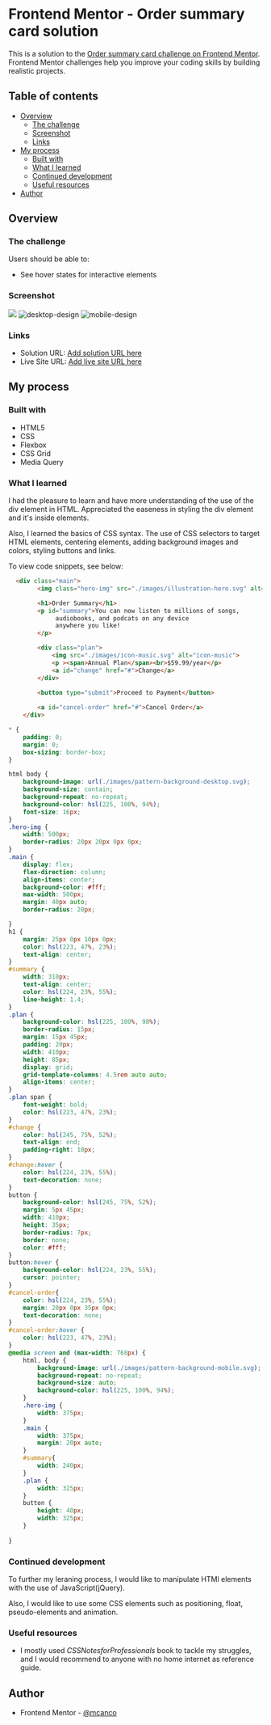 # Frontend Mentor - Order summary card solution

This is a solution to the [Order summary card challenge on Frontend Mentor](https://www.frontendmentor.io/challenges/order-summary-component-QlPmajDUj). Frontend Mentor challenges help you improve your coding skills by building realistic projects. 

## Table of contents

- [Overview](#overview)
  - [The challenge](#the-challenge)
  - [Screenshot](#screenshot)
  - [Links](#links)
- [My process](#my-process)
  - [Built with](#built-with)
  - [What I learned](#what-i-learned)
  - [Continued development](#continued-development)
  - [Useful resources](#useful-resources)
- [Author](#author)

## Overview

### The challenge

Users should be able to:

- See hover states for interactive elements

### Screenshot

![](./screenshot.jpg)
![desktop-design](https://github.com/mcanco/My-Challanges/assets/94782375/b27803a8-0162-4c12-b632-107bc2c1c3dc)
![mobile-design](https://github.com/mcanco/My-Challanges/assets/94782375/79246421-fae7-42ea-b823-345d21c8ace5)

### Links

- Solution URL: [Add solution URL here](https://your-solution-url.com)
- Live Site URL: [Add live site URL here](https://your-live-site-url.com)

## My process

### Built with

- HTML5
- CSS
- Flexbox
- CSS Grid
- Media Query

### What I learned
 
I had the pleasure to learn and have more understanding of the use of the div element in HTML. Appreciated the easeness in styling the div element and it's inside elements.
 
Also, I learned the basics of CSS syntax. The use of CSS selectors to target HTML elements, centering elements, adding background images and colors, styling buttons and links.

To view code snippets, see below:

```html
  <div class="main">
        <img class="hero-img" src="./images/illustration-hero.svg" alt="">

        <h1>Order Summary</h1>
        <p id="summary">You can now listen to millions of songs, 
             audiobooks, and podcats on any device 
             anywhere you like!
        </p>

        <div class="plan"> 
            <img src="./images/icon-music.svg" alt="icon-music">
            <p ><span>Annual Plan</span><br>$59.99/year</p>
            <a id="change" href="#">Change</a>
        </div>

        <button type="submit">Proceed to Payment</button>
        
        <a id="cancel-order" href="#">Cancel Order</a>
    </div>
```
```css
* {
    padding: 0;
    margin: 0;
    box-sizing: border-box;
}

html body {
    background-image: url(./images/pattern-background-desktop.svg);
    background-size: contain;
    background-repeat: no-repeat;
    background-color: hsl(225, 100%, 94%);
    font-size: 16px;
}
.hero-img {
    width: 500px;
    border-radius: 20px 20px 0px 0px;
}
.main {
    display: flex;
    flex-direction: column;
    align-items: center;
    background-color: #fff;
    max-width: 500px;
    margin: 40px auto;
    border-radius: 20px;

}
h1 {
    margin: 25px 0px 10px 0px;
    color: hsl(223, 47%, 23%);
    text-align: center;
}
#summary {
    width: 310px;
    text-align: center;
    color: hsl(224, 23%, 55%);
    line-height: 1.4;
}
.plan {
    background-color: hsl(225, 100%, 98%);
    border-radius: 15px;
    margin: 15px 45px;
    padding: 20px;
    width: 410px;
    height: 85px;
    display: grid;
    grid-template-columns: 4.5rem auto auto;
    align-items: center;
}
.plan span {
    font-weight: bold;
    color: hsl(223, 47%, 23%);
}
#change {
    color: hsl(245, 75%, 52%);
    text-align: end;
    padding-right: 10px;
}
#change:hover {
    color: hsl(224, 23%, 55%);
    text-decoration: none;
}
button {
    background-color: hsl(245, 75%, 52%);
    margin: 5px 45px;
    width: 410px;
    height: 35px;
    border-radius: 7px;
    border: none;
    color: #fff;   
}
button:hover {
    background-color: hsl(224, 23%, 55%);
    cursor: pointer;
}
#cancel-order{
    color: hsl(224, 23%, 55%);
    margin: 20px 0px 35px 0px;
    text-decoration: none;
}
#cancel-order:hover {
    color: hsl(223, 47%, 23%);
}
@media screen and (max-width: 768px) {
    html, body {
        background-image: url(./images/pattern-background-mobile.svg);
        background-repeat: no-repeat;
        background-size: auto;
        background-color: hsl(225, 100%, 94%);
    }
    .hero-img {
        width: 375px;
    }
    .main {
        width: 375px;
        margin: 20px auto;
    }
    #summary{
        width: 240px;
    }
    .plan {
        width: 325px;
    }
    button {
        height: 40px;
        width: 325px;
    }
    
}
```

### Continued development

  To further my leraning process, I would like to manipulate HTMl elements with the use of JavaScript(jQuery).
  
  Also, I would like to use some CSS elements such as positioning, float, pseudo-elements and animation.

### Useful resources

  - I mostly used *CSSNotesforProfessionals* book to tackle my struggles, and I would recommend to anyone with no home internet as reference guide.  

## Author

- Frontend Mentor - [@mcanco]([https://www.frontendmentor.io/profile/mcanco])



